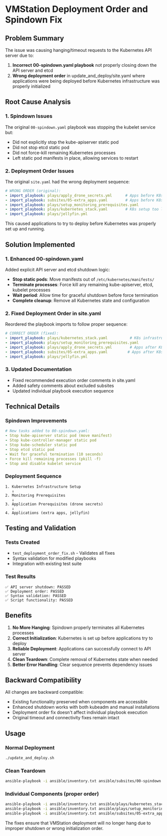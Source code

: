 # VMStation Deployment Order and Spindown Fix

## Problem Summary
The issue was causing hanging/timeout requests to the Kubernetes API server due to:
1. **Incorrect 00-spindown.yaml playbook** not properly closing down the API server and etcd
2. **Wrong deployment order** in update_and_deploy/site.yaml where applications were being deployed before Kubernetes infrastructure was properly initialized

## Root Cause Analysis

### 1. Spindown Issues
The original `00-spindown.yaml` playbook was stopping the kubelet service but:
- Did not explicitly stop the kube-apiserver static pod
- Did not stop etcd static pod  
- Did not force-kill remaining Kubernetes processes
- Left static pod manifests in place, allowing services to restart

### 2. Deployment Order Issues
The original `site.yaml` had the wrong deployment sequence:
```yaml
# WRONG ORDER (original):
- import_playbook: plays/apply_drone_secrets.yml      # Apps before K8s!
- import_playbook: subsites/05-extra_apps.yaml        # Apps before K8s!
- import_playbook: plays/setup_monitoring_prerequisites.yaml
- import_playbook: plays/kubernetes_stack.yaml        # K8s setup too late!
- import_playbook: plays/jellyfin.yml
```

This caused applications to try to deploy before Kubernetes was properly set up and running.

## Solution Implemented

### 1. Enhanced 00-spindown.yaml
Added explicit API server and etcd shutdown logic:
- **Stop static pods**: Move manifests out of `/etc/kubernetes/manifests/`
- **Terminate processes**: Force kill any remaining kube-apiserver, etcd, kubelet processes
- **Wait period**: Allow time for graceful shutdown before force termination
- **Complete cleanup**: Remove all Kubernetes state and configuration

### 2. Fixed Deployment Order in site.yaml
Reordered the playbook imports to follow proper sequence:
```yaml
# CORRECT ORDER (fixed):
- import_playbook: plays/kubernetes_stack.yaml          # K8s infrastructure FIRST
- import_playbook: plays/setup_monitoring_prerequisites.yaml
- import_playbook: plays/apply_drone_secrets.yml        # Apps after K8s
- import_playbook: subsites/05-extra_apps.yaml         # Apps after K8s
- import_playbook: plays/jellyfin.yml
```

### 3. Updated Documentation
- Fixed recommended execution order comments in site.yaml
- Added safety comments about excluded subsites
- Updated individual playbook execution sequence

## Technical Details

### Spindown Improvements
```yaml
# New tasks added to 00-spindown.yaml:
- Stop kube-apiserver static pod (move manifest)
- Stop kube-controller-manager static pod  
- Stop kube-scheduler static pod
- Stop etcd static pod
- Wait for graceful termination (10 seconds)
- Force kill remaining processes (pkill -f)
- Stop and disable kubelet service
```

### Deployment Sequence
```
1. Kubernetes Infrastructure Setup
   ↓
2. Monitoring Prerequisites  
   ↓
3. Application Prerequisites (drone secrets)
   ↓
4. Applications (extra apps, jellyfin)
```

## Testing and Validation

### Tests Created
- `test_deployment_order_fix.sh` - Validates all fixes
- Syntax validation for modified playbooks
- Integration with existing test suite

### Test Results
```
✅ API server shutdown: PASSED
✅ Deployment order: PASSED  
✅ Syntax validation: PASSED
✅ Script functionality: PASSED
```

## Benefits

1. **No More Hanging**: Spindown properly terminates all Kubernetes processes
2. **Correct Initialization**: Kubernetes is set up before applications try to deploy
3. **Reliable Deployment**: Applications can successfully connect to API server
4. **Clean Teardown**: Complete removal of Kubernetes state when needed
5. **Better Error Handling**: Clear sequence prevents dependency issues

## Backward Compatibility

All changes are backward compatible:
- Existing functionality preserved when components are accessible
- Enhanced shutdown works with both kubeadm and manual installations
- Deployment order fix doesn't affect individual playbook execution
- Original timeout and connectivity fixes remain intact

## Usage

### Normal Deployment
```bash
./update_and_deploy.sh
```

### Clean Teardown
```bash
ansible-playbook -i ansible/inventory.txt ansible/subsites/00-spindown.yaml -e confirm_spindown=true
```

### Individual Components (proper order)
```bash
ansible-playbook -i ansible/inventory.txt ansible/plays/kubernetes_stack.yaml
ansible-playbook -i ansible/inventory.txt ansible/plays/setup_monitoring_prerequisites.yaml
ansible-playbook -i ansible/inventory.txt ansible/subsites/05-extra_apps.yaml
```

The fixes ensure that VMStation deployment will no longer hang due to improper shutdown or wrong initialization order.